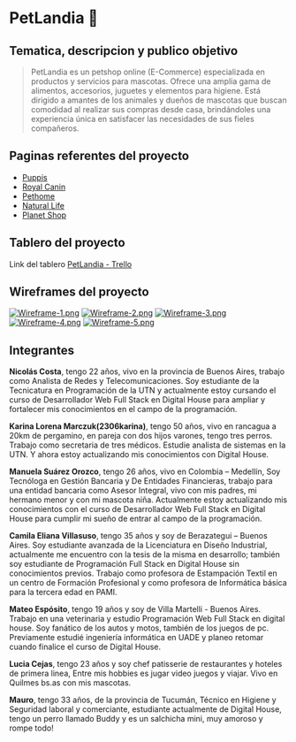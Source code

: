 # PetLandia 🐶

## Tematica, descripcion y publico objetivo
> PetLandia es un petshop online (E-Commerce) especializada en productos y servicios para mascotas. Ofrece una amplia gama de alimentos, accesorios, juguetes y elementos para higiene. Está dirigido a amantes de los animales y dueños de mascotas que buscan comodidad al realizar sus compras desde casa, brindándoles una experiencia única en satisfacer las necesidades de sus fieles compañeros.

## Paginas referentes del proyecto
* [Puppis](https://www.puppis.com.ar/)
* [Royal Canin](https://www.royalcanin.com/ar)
* [Pethome](http://t.ly/QrJb)
* [Natural Life](http://t.ly/Ig-pl)
* [Planet Shop](https://petplanetshop.com.ar/)

## Tablero del proyecto
Link del tablero [PetLandia - Trello](https://trello.com/b/FJBZEvdV/proyecto-petlandia)

## Wireframes del proyecto
[![Wireframe-1.png](https://i.postimg.cc/15HzmpXb/Wireframe-1.png)](https://postimg.cc/svMzKGpJ)
[![Wireframe-2.png](https://i.postimg.cc/jjJK7Nqx/Wireframe-2.png)](https://postimg.cc/TyGZ8KWF)
[![Wireframe-3.png](https://i.postimg.cc/ncLym7Ty/Wireframe-3.png)](https://postimg.cc/3WPf5ks1)
[![Wireframe-4.png](https://i.postimg.cc/Y93PGqF2/Wireframe-4.png)](https://postimg.cc/HcrzFm3F)
[![Wireframe-5.png](https://i.postimg.cc/vmw206LH/Wireframe-5.png)](https://postimg.cc/hXM0jv5H)

## Integrantes
**Nicolás Costa**, tengo 22 años, vivo en la provincia de Buenos Aires, trabajo como Analista de Redes y Telecomunicaciones. Soy estudiante de la Tecnicatura en Programación de la UTN y actualmente estoy cursando el curso de Desarrollador Web Full Stack en Digital House para ampliar y fortalecer mis conocimientos en el campo de la programación.

**Karina Lorena Marczuk(2306karina)**, tengo 50 años, vivo en rancagua a 20km de pergamino, en pareja con dos hijos varones, tengo tres perros. Trabajo como secretaria de tres médicos. Estudie analista de sistemas en la UTN. Y ahora estoy actualizando mis conocimientos con Digital House.

**Manuela Suárez Orozco**, tengo 26 años, vivo en Colombia – Medellín, Soy Tecnóloga en Gestión Bancaria y De Entidades Financieras, trabajo para una entidad bancaria como Asesor Integral, vivo con mis padres, mi hermano menor y con mi mascota niña. Actualmente estoy actualizando mis conocimientos con el curso de Desarrollador Web Full Stack en Digital House para cumplir mi sueño de entrar al campo de la programación.

**Camila Eliana Villasuso**, tengo 35 años y soy de Berazategui – Buenos Aires.
Soy estudiante avanzada de la Licenciatura en Diseño Industrial, actualmente me encuentro con la tesis de la misma en desarrollo; también soy estudiante de Programación Full Stack en Digital House sin conocimientos previos. Trabajo como profesora de Estampación Textil en un centro de Formación Profesional y como profesora de Informática básica para la tercera edad en PAMI. 

**Mateo Espósito**, tengo 19 años y soy de Villa Martelli - Buenos Aires.
Trabajo en una veterinaria y estudio Programación Web Full Stack en digital house. Soy fanático de los autos y motos, también de los juegos de pc. Previamente estudié ingeniería informática en UADE y planeo retomar cuando finalice el curso de Digital House. 

**Lucia Cejas**, tengo 23 años y soy chef patisserie de restaurantes y hoteles de primera linea, Entre mis hobbies es jugar video juegos y viajar. Vivo en Quilmes bs.as con mis mascotas.

**Mauro**, tengo 33 años, de la provincia de Tucumán, Técnico en Higiene y Seguridad laboral y comerciante, estudiante actualmente de Digital House, tengo un perro llamado Buddy y es un salchicha mini, muy amoroso y rompe todo!
